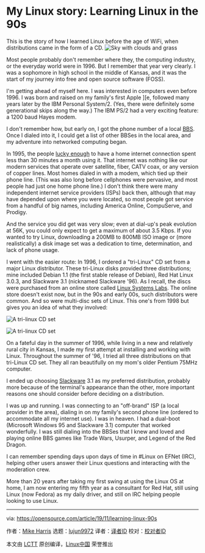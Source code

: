 [#]: collector: (lujun9972)
[#]: translator: (alim0x)
[#]: reviewer: ( )
[#]: publisher: ( )
[#]: url: ( )
[#]: subject: (My Linux story: Learning Linux in the 90s)
[#]: via: (https://opensource.com/article/19/11/learning-linux-90s)
[#]: author: (Mike Harris https://opensource.com/users/mharris)

My Linux story: Learning Linux in the 90s
======
This is the story of how I learned Linux before the age of WiFi, when
distributions came in the form of a CD.
![Sky with clouds and grass][1]

Most people probably don't remember where they, the computing industry, or the everyday world were in 1996. But I remember that year very clearly. I was a sophomore in high school in the middle of Kansas, and it was the start of my journey into free and open source software (FOSS).

I'm getting ahead of myself here. I was interested in computers even before 1996. I was born and raised on my family's first Apple ][e, followed many years later by the IBM Personal System/2. (Yes, there were definitely some generational skips along the way.) The IBM PS/2 had a very exciting feature: a 1200 baud Hayes modem.

I don't remember how, but early on, I got the phone number of a local [BBS][2]. Once I dialed into it, I could get a list of other BBSes in the local area, and my adventure into networked computing began.

In 1995, the people [lucky enough][3] to have a home internet connection spent less than 30 minutes a month using it. That internet was nothing like our modern services that operate over satellite, fiber, CATV coax, or any version of copper lines. Most homes dialed in with a modem, which tied up their phone line. (This was also long before cellphones were pervasive, and most people had just one home phone line.) I don't think there were many independent internet service providers (ISPs) back then, although that may have depended upon where you were located, so most people got service from a handful of big names, including America Online, CompuServe, and Prodigy.

And the service you did get was very slow; even at dial-up's peak evolution at 56K, you could only expect to get a maximum of about 3.5 Kbps. If you wanted to try Linux, downloading a 200MB to 800MB ISO image or (more realistically) a disk image set was a dedication to time, determination, and lack of phone usage.

I went with the easier route: In 1996, I ordered a "tri-Linux" CD set from a major Linux distributor. These tri-Linux disks provided three distributions; mine included Debian 1.1 (the first stable release of Debian), Red Hat Linux 3.0.3, and Slackware 3.1 (nicknamed Slackware '96). As I recall, the discs were purchased from an online store called [Linux Systems Labs][4]. The online store doesn't exist now, but in the 90s and early 00s, such distributors were common. And so were multi-disc sets of Linux. This one's from 1998 but gives you an idea of what they involved:

![A tri-linux CD set][5]

![A tri-linux CD set][6]

On a fateful day in the summer of 1996, while living in a new and relatively rural city in Kansas, I made my first attempt at installing and working with Linux. Throughout the summer of '96, I tried all three distributions on that tri-Linux CD set. They all ran beautifully on my mom's older Pentium 75MHz computer.

I ended up choosing [Slackware][7] 3.1 as my preferred distribution, probably more because of the terminal's appearance than the other, more important reasons one should consider before deciding on a distribution.

I was up and running. I was connecting to an "off-brand" ISP (a local provider in the area), dialing in on my family's second phone line (ordered to accommodate all my internet use). I was in heaven. I had a dual-boot (Microsoft Windows 95 and Slackware 3.1) computer that worked wonderfully. I was still dialing into the BBSes that I knew and loved and playing online BBS games like Trade Wars, Usurper, and Legend of the Red Dragon.

I can remember spending days upon days of time in #Linux on EFNet (IRC), helping other users answer their Linux questions and interacting with the moderation crew.

More than 20 years after taking my first swing at using the Linux OS at home, I am now entering my fifth year as a consultant for Red Hat, still using Linux (now Fedora) as my daily driver, and still on IRC helping people looking to use Linux.

--------------------------------------------------------------------------------

via: https://opensource.com/article/19/11/learning-linux-90s

作者：[Mike Harris][a]
选题：[lujun9972][b]
译者：[译者ID](https://github.com/译者ID)
校对：[校对者ID](https://github.com/校对者ID)

本文由 [LCTT](https://github.com/LCTT/TranslateProject) 原创编译，[Linux中国](https://linux.cn/) 荣誉推出

[a]: https://opensource.com/users/mharris
[b]: https://github.com/lujun9972
[1]: https://opensource.com/sites/default/files/styles/image-full-size/public/lead-images/bus-cloud.png?itok=vz0PIDDS (Sky with clouds and grass)
[2]: https://en.wikipedia.org/wiki/Bulletin_board_system
[3]: https://en.wikipedia.org/wiki/Global_Internet_usage#Internet_users
[4]: https://web.archive.org/web/19961221003003/http://lsl.com/
[5]: https://opensource.com/sites/default/files/20191026_142009.jpg (A tri-linux CD set)
[6]: https://opensource.com/sites/default/files/20191026_142020.jpg (A tri-linux CD set)
[7]: http://slackware.com
